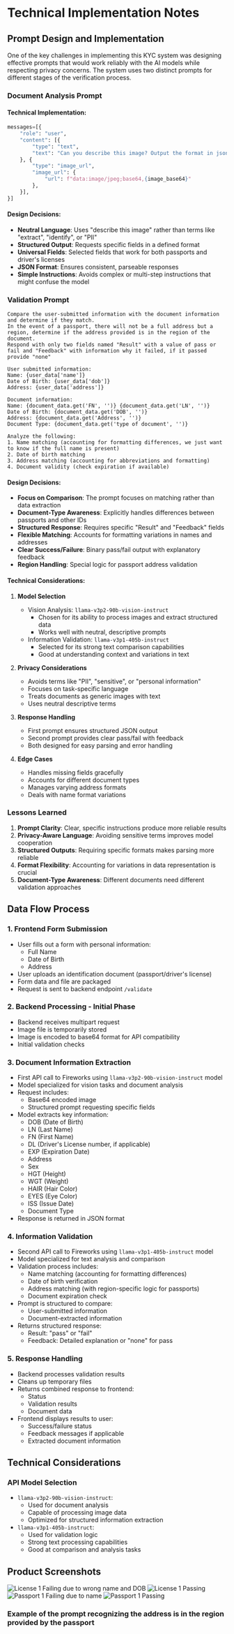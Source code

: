 # Technical Implementation Notes

## Prompt Design and Implementation

One of the key challenges in implementing this KYC system was designing effective prompts that would work reliably with the AI models while respecting privacy concerns. The system uses two distinct prompts for different stages of the verification process.

### Document Analysis Prompt

#### Technical Implementation:

```python
messages=[{
    "role": "user",
    "content": [{
        "type": "text",
        "text": "Can you describe this image? Output the format in json in this format DOB, LN, FN, DL, EXP, Address, Sex, HGT, WGT, HAIR, EYES, ISS, type of document",
    }, {
        "type": "image_url",
        "image_url": {
            "url": f"data:image/jpeg;base64,{image_base64}"
        },
    }],
}]
```

#### Design Decisions:

- **Neutral Language**: Uses "describe this image" rather than terms like "extract", "identify", or "PII"
- **Structured Output**: Requests specific fields in a defined format
- **Universal Fields**: Selected fields that work for both passports and driver's licenses
- **JSON Format**: Ensures consistent, parseable responses
- **Simple Instructions**: Avoids complex or multi-step instructions that might confuse the model

### Validation Prompt

```text
Compare the user-submitted information with the document information and determine if they match.
In the event of a passport, there will not be a full address but a region, determine if the address provided is in the region of the document.
Respond with only two fields named "Result" with a value of pass or fail and "Feedback" with information why it failed, if it passed provide "none"

User submitted information:
Name: {user_data['name']}
Date of Birth: {user_data['dob']}
Address: {user_data['address']}

Document information:
Name: {document_data.get('FN', '')} {document_data.get('LN', '')}
Date of Birth: {document_data.get('DOB', '')}
Address: {document_data.get('Address', '')}
Document Type: {document_data.get('type of document', '')}

Analyze the following:
1. Name matching (accounting for formatting differences, we just want to know if the full name is present)
2. Date of birth matching
3. Address matching (accounting for abbreviations and formatting)
4. Document validity (check expiration if available)
```

#### Design Decisions:

- **Focus on Comparison**: The prompt focuses on matching rather than data extraction
- **Document-Type Awareness**: Explicitly handles differences between passports and other IDs
- **Structured Response**: Requires specific "Result" and "Feedback" fields
- **Flexible Matching**: Accounts for formatting variations in names and addresses
- **Clear Success/Failure**: Binary pass/fail output with explanatory feedback
- **Region Handling**: Special logic for passport address validation

#### Technical Considerations:

1. **Model Selection**

   - Vision Analysis: `llama-v3p2-90b-vision-instruct`
     - Chosen for its ability to process images and extract structured data
     - Works well with neutral, descriptive prompts
   - Information Validation: `llama-v3p1-405b-instruct`
     - Selected for its strong text comparison capabilities
     - Good at understanding context and variations in text

2. **Privacy Considerations**

   - Avoids terms like "PII", "sensitive", or "personal information"
   - Focuses on task-specific language
   - Treats documents as generic images with text
   - Uses neutral descriptive terms

3. **Response Handling**

   - First prompt ensures structured JSON output
   - Second prompt provides clear pass/fail with feedback
   - Both designed for easy parsing and error handling

4. **Edge Cases**
   - Handles missing fields gracefully
   - Accounts for different document types
   - Manages varying address formats
   - Deals with name format variations

### Lessons Learned

1. **Prompt Clarity**: Clear, specific instructions produce more reliable results
2. **Privacy-Aware Language**: Avoiding sensitive terms improves model cooperation
3. **Structured Outputs**: Requiring specific formats makes parsing more reliable
4. **Format Flexibility**: Accounting for variations in data representation is crucial
5. **Document-Type Awareness**: Different documents need different validation approaches

## Data Flow Process

### 1. Frontend Form Submission

- User fills out a form with personal information:
  - Full Name
  - Date of Birth
  - Address
- User uploads an identification document (passport/driver's license)
- Form data and file are packaged
- Request is sent to backend endpoint `/validate`

### 2. Backend Processing - Initial Phase

- Backend receives multipart request
- Image file is temporarily stored
- Image is encoded to base64 format for API compatibility
- Initial validation checks

### 3. Document Information Extraction

- First API call to Fireworks using `llama-v3p2-90b-vision-instruct` model
- Model specialized for vision tasks and document analysis
- Request includes:
  - Base64 encoded image
  - Structured prompt requesting specific fields
- Model extracts key information:
  - DOB (Date of Birth)
  - LN (Last Name)
  - FN (First Name)
  - DL (Driver's License number, if applicable)
  - EXP (Expiration Date)
  - Address
  - Sex
  - HGT (Height)
  - WGT (Weight)
  - HAIR (Hair Color)
  - EYES (Eye Color)
  - ISS (Issue Date)
  - Document Type
- Response is returned in JSON format

### 4. Information Validation

- Second API call to Fireworks using `llama-v3p1-405b-instruct` model
- Model specialized for text analysis and comparison
- Validation process includes:
  - Name matching (accounting for formatting differences)
  - Date of birth verification
  - Address matching (with region-specific logic for passports)
  - Document expiration check
- Prompt is structured to compare:
  - User-submitted information
  - Document-extracted information
- Returns structured response:
  - Result: "pass" or "fail"
  - Feedback: Detailed explanation or "none" for pass

### 5. Response Handling

- Backend processes validation results
- Cleans up temporary files
- Returns combined response to frontend:
  - Status
  - Validation results
  - Document data
- Frontend displays results to user:
  - Success/failure status
  - Feedback messages if applicable
  - Extracted document information

## Technical Considerations

### API Model Selection

- `llama-v3p2-90b-vision-instruct`:
  - Used for document analysis
  - Capable of processing image data
  - Optimized for structured information extraction
- `llama-v3p1-405b-instruct`:
  - Used for validation logic
  - Strong text processing capabilities
  - Good at comparison and analysis tasks

## Product Screenshots

![License 1 Failing due to wrong name and DOB](images/license1-fail.png)
![License 1 Passing](images/license1-pass.png)
![Passport 1 Failing due to name](images/passport1-fail.png)
![Passport 1 Passing](images/passport1-pass.png)

### Example of the prompt recognizing the address is in the region provided by the passport
